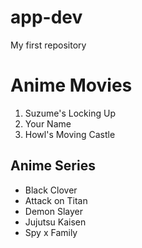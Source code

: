 # app-dev
My first repository

# Anime Movies
1. Suzume's Locking Up
2. Your Name
3. Howl's Moving Castle

## Anime Series
- Black Clover
- Attack on Titan
- Demon Slayer
- Jujutsu Kaisen
- Spy x Family
